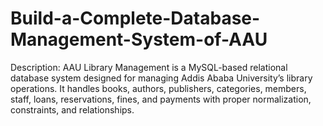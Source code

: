 # Build-a-Complete-Database-Management-System-of-AAU
Description: AAU Library Management is a MySQL-based relational database system designed for managing Addis Ababa University’s library operations. It handles books, authors, publishers, categories, members, staff, loans, reservations, fines, and payments with proper normalization, constraints, and relationships.
